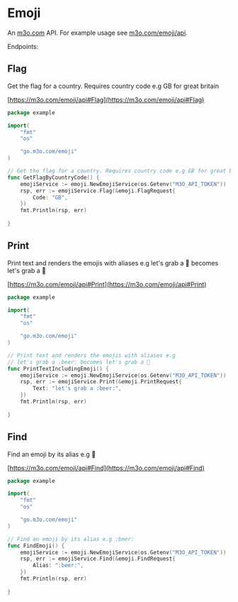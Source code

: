 # Emoji

An [m3o.com](https://m3o.com) API. For example usage see [m3o.com/emoji/api](https://m3o.com/emoji/api).

Endpoints:

## Flag

Get the flag for a country. Requires country code e.g GB for great britain


[https://m3o.com/emoji/api#Flag](https://m3o.com/emoji/api#Flag)

```go
package example

import(
	"fmt"
	"os"

	"go.m3o.com/emoji"
)

// Get the flag for a country. Requires country code e.g GB for great britain
func GetFlagByCountryCode() {
	emojiService := emoji.NewEmojiService(os.Getenv("M3O_API_TOKEN"))
	rsp, err := emojiService.Flag(&emoji.FlagRequest{
		Code: "GB",
	})
	fmt.Println(rsp, err)
	
}
```
## Print

Print text and renders the emojis with aliases e.g
let's grab a :beer: becomes let's grab a 🍺


[https://m3o.com/emoji/api#Print](https://m3o.com/emoji/api#Print)

```go
package example

import(
	"fmt"
	"os"

	"go.m3o.com/emoji"
)

// Print text and renders the emojis with aliases e.g
// let's grab a :beer: becomes let's grab a 🍺
func PrintTextIncludingEmoji() {
	emojiService := emoji.NewEmojiService(os.Getenv("M3O_API_TOKEN"))
	rsp, err := emojiService.Print(&emoji.PrintRequest{
		Text: "let's grab a :beer:",
	})
	fmt.Println(rsp, err)
	
}
```
## Find

Find an emoji by its alias e.g :beer:


[https://m3o.com/emoji/api#Find](https://m3o.com/emoji/api#Find)

```go
package example

import(
	"fmt"
	"os"

	"go.m3o.com/emoji"
)

// Find an emoji by its alias e.g :beer:
func FindEmoji() {
	emojiService := emoji.NewEmojiService(os.Getenv("M3O_API_TOKEN"))
	rsp, err := emojiService.Find(&emoji.FindRequest{
		Alias: ":beer:",
	})
	fmt.Println(rsp, err)
	
}
```
